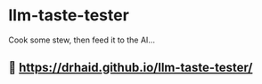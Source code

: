 # llm-taste-tester
Cook some stew, then feed it to the AI...

## 🍲 https://drhaid.github.io/llm-taste-tester/
